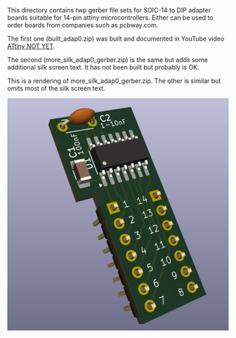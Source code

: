 This directory contains twp gerber file sets for SOIC-14 to DIP adapter
boards suitable for 14-pin attiny microcontrollers.  Either can be used
to order boards from companies such as pcbway.com.

The first one (built_adap0.zip) was built and documented in YouTube
video [ATtiny NOT YET](https://youtu.be/6kmzeZAO-2E?si=AeVubq3f_lqO6qUc).

The second (more_silk_adap0_gerber.zip) is the same but adds some
additional silk screen text.  It has not been built but probably is OK.

This is a rendering of more_silk_adap0_gerber.zip.  The other is
similar but omits most of the silk screen text.

![Rendering of more_silk_adap0_gerber.zip](https://github.com/grughuhler/attiny/blob/main/attiny_adapter/adapter_image.png)
